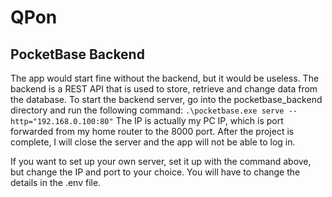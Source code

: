 # QPon

## PocketBase Backend
The app would start fine without the backend, but it would be useless. 
The backend is a REST API that is used to store, retrieve and change data from the database.
To start the backend server, go into the pocketbase_backend directory and run the following command:
```.\pocketbase.exe serve --http="192.168.0.100:80"```
The IP is actually my PC IP, which is port forwarded from my home router to the 8000 port. After the project is complete, I will close the server and the app will not be able to log in.

If you want to set up your own server, set it up with the command above, but change the IP and port to your choice. You will have to change the details in the .env file.